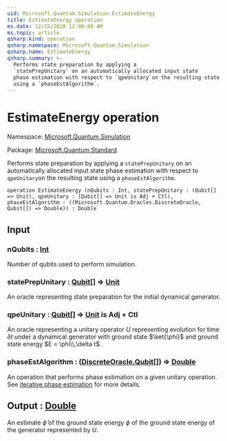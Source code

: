 ```yaml
---
uid: Microsoft.Quantum.Simulation.EstimateEnergy
title: EstimateEnergy operation
ms.date: 12/15/2020 12:00:00 AM
ms.topic: article
qsharp.kind: operation
qsharp.namespace: Microsoft.Quantum.Simulation
qsharp.name: EstimateEnergy
qsharp.summary: >-
  Performs state preparation by applying a
  `statePrepUnitary` on an automatically allocated input state
  phase estimation with respect to `qpeUnitary`on the resulting state
  using a `phaseEstAlgorithm`.
---
```


# EstimateEnergy operation

Namespace: [Microsoft.Quantum.Simulation](xref:Microsoft.Quantum.Simulation)

Package: [Microsoft.Quantum.Standard](https://nuget.org/packages/Microsoft.Quantum.Standard)


Performs state preparation by applying a`statePrepUnitary` on an automatically allocated input statephase estimation with respect to `qpeUnitary`on the resulting stateusing a `phaseEstAlgorithm`.

```qsharp
operation EstimateEnergy (nQubits : Int, statePrepUnitary : (Qubit[] => Unit), qpeUnitary : (Qubit[] => Unit is Adj + Ctl), phaseEstAlgorithm : ((Microsoft.Quantum.Oracles.DiscreteOracle, Qubit[]) => Double)) : Double
```


## Input

### nQubits : [Int](xref:microsoft.quantum.lang-ref.int)

Number of qubits used to perform simulation.


### statePrepUnitary : [Qubit](xref:microsoft.quantum.lang-ref.qubit)[] => [Unit](xref:microsoft.quantum.lang-ref.unit) 

An oracle representing state preparation for the initial dynamicalgenerator.


### qpeUnitary : [Qubit](xref:microsoft.quantum.lang-ref.qubit)[] => [Unit](xref:microsoft.quantum.lang-ref.unit)  is Adj + Ctl

An oracle representing a unitary operator $U$ representing evolutionfor time $\delta t$ under a dynamical generator with ground state$\ket{\phi}$ and ground state energy $E = \phi\\,\delta t$.


### phaseEstAlgorithm : ([DiscreteOracle](xref:Microsoft.Quantum.Oracles.DiscreteOracle),[Qubit](xref:microsoft.quantum.lang-ref.qubit)[]) => [Double](xref:microsoft.quantum.lang-ref.double) 

An operation that performs phase estimation on a given unitary operation.See [iterative phase estimation](/quantum/libraries/characterization#iterative-phase-estimation)for more details.



## Output : [Double](xref:microsoft.quantum.lang-ref.double)

An estimate $\hat{\phi}$ of the ground state energy $\phi$of the ground state energy of the generator represented by $U$.